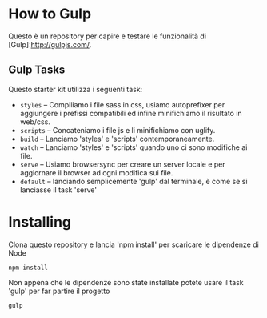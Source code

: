 How to Gulp
========================================

Questo è un repository per capire e testare le funzionalità di [Gulp]:http://gulpjs.com/.

## Gulp Tasks

Questo starter kit utilizza i seguenti task:

* `styles` – Compiliamo i file sass in css, usiamo autoprefixer per aggiungere i prefissi compatibili ed infine minifichiamo il risultato in web/css.
* `scripts` – Concateniamo i file js e li minifichiamo con uglify.
* `build` – Lanciamo 'styles' e 'scripts' contemporaneamente.
* `watch` – Lanciamo 'styles' e 'scripts' quando uno ci sono modifiche ai file.
* `serve` – Usiamo browsersync per creare un server locale e per aggiornare il browser ad ogni modifica sui file.
* `default` – lanciando semplicemente 'gulp' dal terminale, è come se si lanciasse il task 'serve'


# Installing

Clona questo repository e lancia 'npm install' per scaricare le dipendenze di Node

    npm install
    
Non appena che le dipendenze sono state installate potete usare il task 'gulp' per far partire il progetto

    gulp
    
